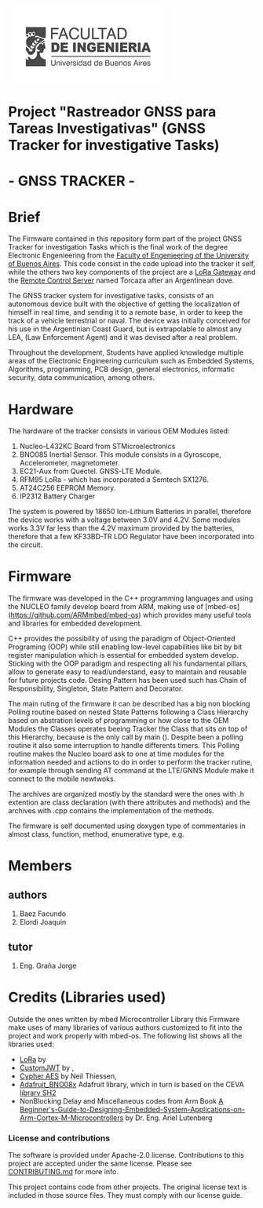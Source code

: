 ![](./resources/fiubaLogo.png)

# Project "Rastreador GNSS para Tareas Investigativas" (GNSS Tracker for investigative Tasks)
# - GNSS TRACKER -

# Brief

The Firmware contained in this repository form part of the project GNSS Tracker for investigation Tasks which
is the final work of the degree Electronic Engenieering from the
[Faculty of Engenieering of the University of Buenos Aires](https://www.fi.uba.ar/).
This code consist in the code upload into the tracker it self, while the others two key components of the project are
a [LoRa Gateway](https://github.com/FacundoBaez1994/GatewayLoRa) and the [Remote Control Server](https://github.com/joaquinelordi/Torcaza)
named Torcaza after an Argentinean dove.

The GNSS tracker system for investigative tasks, consists of an autonomous device built with the objective of getting the localization 
of himself in real time, and sending it to a remote base, in order to keep the track of a vehicle terrestrial or naval.
The device was initially conceived for his use in the Argentinian Coast Guard, but is extrapolable to almost any LEA, 
(Law Enforcement Agent) and it was devised after a real problem.

Throughout the development, Students have applied knowledge multiple areas of the Electronic Engineering curriculum such as Embedded Systems,
Algorithms, programming, PCB design, general electronics, informatic security, data communication, among others.

# Hardware

The hardware of the tracker consists in various OEM Modules listed:

1. Nucleo-L432KC Board from STMicroelectronics
2. BNO085 Inertial Sensor. This module consists in a Gyroscope, Accelerometer, magnetometer.
3. EC21-Aux from Quectel. GNSS-LTE Module.
4. RFM95 LoRa - which has incorporated a Semtech SX1276.
5. AT24C256 EEPROM Memory.
6. IP2312 Battery Charger

The system is powered by 18650 Ion-Lithium Batteries in parallel, therefore the device works with a voltage between
3.0V and 4.2V. Some modules works 3.3V far less than the 4.2V maximum provided by the batteries, therefore
that a few KF33BD-TR LDO Regulator have been incorporated into the circuit.

# Firmware


The firmware was developed in the C++ programming languages and using the NUCLEO family develop board from ARM, making use of [mbed-os]
(https://github.com/ARMmbed/mbed-os) which provides many useful tools and libraries for embedded development. 

C++ provides the possibility of using the paradigm of Object-Oriented Programing (OOP) while still enabling low-level capabilities like bit by bit
register manipulation which is essential for embedded system develop. Sticking with the OOP paradigm and respecting all his fundamental pillars,
allow to generate easy to read/understand, easy to maintain and reusable for future projects code. Desing Pattern has been used such has Chain of Responsibility,
Singleton, State Pattern and Decorator.

The main ruting of the firmware it can be described has a big non blocking Polling routine based on nested State Patterns following a Class 
Hierarchy based on abstration levels of programming or how close to the OEM Modules the Classes operates beeing Tracker the Class that sits on top
of this Hierarchy, because is the only call by main (). Despite been a polling routine it also some interruption to handle differents timers.
This Polling routine makes the Nucleo board ask to one at time modules for the information needed and actions to do in order to perform 
the tracker rutine, for example through sending AT command at the LTE/GNNS Module make it connect to the mobile newtwoks. 

The archives are organized mostly by the standard were the ones with .h extention are class declaration (with there attributes and methods)
 and the archives with .cpp contains the implementation of the methods.

The firmware is self documented using doxygen type of commentaries in almost class, function, method, enumerative type, e.g.

# Members

## authors

1. Baez Facundo
2. Elordi Joaquin

## tutor

1. Eng. Graña Jorge

# Credits (Libraries used)

Outside the ones written by mbed Microcontroller Library this Firmware make uses of many libraries of
various authors customized to fit into the project and work properly with mbed-os. 
The following list shows all the libraries used:

- [LoRa]() by
- [CustomJWT]() by ,
- [Cypher AES](https://os.mbed.com/users/neilt6/code/AES/) by Neil Thiessen,
- [Adafruit_BNO08x](https://github.com/adafruit/Adafruit_BNO08x) Adafruit library, which in turn is based on the
 CEVA [library SH2](https://github.com/ceva-dsp/sh2)
- NonBlocking Delay and Miscellaneous codes from Arm Book  [A Beginner's-Guide-to-Designing-Embedded-System-Applications-on-Arm-Cortex-M-Microcontrollers](https://github.com/arm-university/A-Beginners-Guide-to-Designing-Embedded-System-Applications-on-Arm-Cortex-M-Microcontrollers) by Dr. Eng. Ariel Lutenberg

### License and contributions

The software is provided under Apache-2.0 license. Contributions to this project are accepted under the same license. Please see [CONTRIBUTING.md](./CONTRIBUTING.md) for more info.

This project contains code from other projects. The original license text is included in those source files. They must comply with our license guide.
